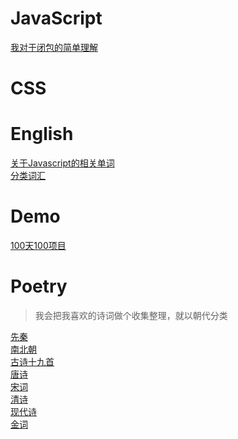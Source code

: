 # JavaScript
[我对于闭包的简单理解](post/我对于闭包的简单理解.md)  

# CSS
[]()  

# English
[关于Javascript的相关单词](English/Javascript.md)  
[分类词汇](English/Words.md)  

# Demo
[100天100项目](demo/day100/day100.md)  

# Poetry
> 我会把我喜欢的诗词做个收集整理，就以朝代分类  

[先秦](poetry/先秦.md)  
[南北朝](poetry/南北朝.md)  
[古诗十九首](poetry/古诗十九首.md)  
[唐诗](poetry/唐诗.md)  
[宋词](poetry/宋词.md)  
[清诗](poetry/清诗.md)  
[现代诗](poetry/现代诗.md)  
[金词](poetry/金词.md)  
